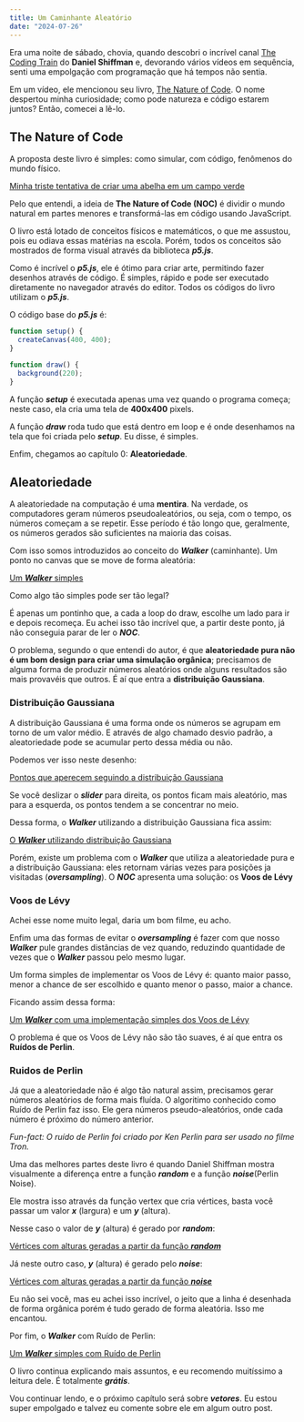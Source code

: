 ```yaml
---
title: Um Caminhante Aleatório
date: "2024-07-26"
---
```


Era uma noite de sábado, chovia, quando descobri o incrível canal [The Coding Train](https://www.youtube.com/@TheCodingTrain) do **Daniel Shiffman** e, devorando vários vídeos em sequência, senti uma empolgação com programação que há tempos não sentia.

Em um vídeo, ele mencionou seu livro, [The Nature of Code](https://natureofcode.com/). O nome despertou minha curiosidade; como pode natureza e código estarem juntos? Então, comecei a lê-lo.

## The Nature of Code

A proposta deste livro é simples: como simular, com código, fenômenos do mundo físico.

[Minha triste tentativa de criar uma abelha em um campo verde](https://editor.p5js.org/jhocore/full/DODgq6suN)

Pelo que entendi, a ideia de **The Nature of Code (NOC)** é dividir o mundo natural em partes menores e transformá-las em código usando JavaScript.

O livro está lotado de conceitos físicos e matemáticos, o que me assustou, pois eu odiava essas matérias na escola. Porém, todos os conceitos são mostrados de forma visual através da biblioteca **_p5.js_**.

Como é incrível o **_p5.js_**, ele é ótimo para criar arte, permitindo fazer desenhos através de código. É simples, rápido e pode ser executado diretamente no navegador através do editor. Todos os códigos do livro utilizam o **_p5.js_**.

O código base do **_p5.js_** é:

```js
function setup() {
  createCanvas(400, 400);
}

function draw() {
  background(220);
}
```

A função **_setup_** é executada apenas uma vez quando o programa começa; neste caso, ela cria uma tela de **400x400** pixels.

A função **_draw_** roda tudo que está dentro em loop e é onde desenhamos na tela que foi criada pelo **_setup_**. Eu disse, é simples.

Enfim, chegamos ao capítulo 0: **Aleatoriedade**.

## Aleatoriedade

A aleatoriedade na computação é uma **mentira**. Na verdade, os computadores geram números pseudoaleatórios, ou seja, com o tempo, os números começam a se repetir. Esse período é tão longo que, geralmente, os números gerados são suficientes na maioria das coisas.

Com isso somos introduzidos ao conceito do **_Walker_** (caminhante). Um ponto no canvas que se move de forma aleatória:

[Um **_Walker_** simples](https://editor.p5js.org/jhocore/full/dBdk-VWmu)

Como algo tão simples pode ser tão legal?

É apenas um pontinho que, a cada a loop do draw, escolhe um lado para ir e depois recomeça. Eu achei isso tão incrível que, a partir deste ponto, já não conseguia parar de ler o **_NOC_**.

O problema, segundo o que entendi do autor, é que **aleatoriedade pura não é um bom design para criar uma simulação orgânica**; precisamos de alguma forma de produzir números aleatórios onde alguns resultados são mais provavéis que outros. É aí que entra a **distribuição Gaussiana**.

### Distribuição Gaussiana

A distribuição Gaussiana é uma forma onde os números se agrupam em torno de um valor médio. E através de algo chamado desvio padrão, a aleatoriedade pode se acumular perto dessa média ou não.

Podemos ver isso neste desenho:

[Pontos que aperecem seguindo a distribuição Gaussiana](https://editor.p5js.org/jhocore/full/z1KDRMB32)

Se você deslizar o **_slider_** para direita, os pontos ficam mais aleatório, mas para a esquerda, os pontos tendem a se concentrar no meio.

Dessa forma, o **_Walker_** utilizando a distribuição Gaussiana fica assim:

[O **_Walker_** utilizando distribuição Gaussiana](https://editor.p5js.org/jhocore/full/5NaMxvyjs)

Porém, existe um problema com o **_Walker_** que utiliza a aleatoriedade pura e a distribuição Gaussiana: eles retornam várias vezes para posições ja visitadas (**_oversampling_**). O **_NOC_** apresenta uma solução: os **Voos de Lévy**

### Voos de Lévy

Achei esse nome muito legal, daria um bom filme, eu acho.

Enfim uma das formas de evitar o **_oversampling_** é fazer com que nosso **_Walker_** pule grandes distâncias de vez quando, reduzindo quantidade de vezes que o **_Walker_** passou pelo mesmo lugar.

Um forma simples de implementar os Voos de Lévy é: quanto maior passo, menor a chance de ser escolhido e quanto menor o passo, maior a chance.

Ficando assim dessa forma:

[Um **_Walker_** com uma implementação simples dos Voos de Lévy](https://editor.p5js.org/jhocore/full/_TVeoYjAw)

O problema é que os Voos de Lévy não são tão suaves, é aí que entra os **Ruídos de Perlin**.

### Ruidos de Perlin

Já que a aleatoriedade não é algo tão natural assim, precisamos gerar números aleatórios de forma mais fluída. O algoritimo conhecido como Ruído de Perlin faz isso. Ele gera números pseudo-aleatórios, onde cada número é próximo do número anterior.

_Fun-fact: O ruído de Perlin foi criado por Ken Perlin para ser usado no filme Tron._

Uma das melhores partes deste livro é quando Daniel Shiffman mostra visualmente a diferença entre a função **_random_** e a função **_noise_**(Perlin Noise).

Ele mostra isso através da função vertex que cria vértices, basta você passar um valor **_x_** (largura) e um **_y_** (altura).

Nesse caso o valor de **_y_** (altura) é gerado por **_random_**:

[Vértices com alturas geradas a partir da função **_random_**](https://editor.p5js.org/jhocore/full/0020FfYPA)

Já neste outro caso, **_y_** (altura) é gerado pelo **_noise_**:

[Vértices com alturas geradas a partir da função **_noise_**](https://editor.p5js.org/jhocore/full/V07H-n-bT)

Eu não sei você, mas eu achei isso incrível, o jeito que a linha é desenhada de forma orgânica porém é tudo gerado de forma aleatória. Isso me encantou.

Por fim, o **_Walker_** com Ruído de Perlin:

[Um **_Walker_** simples com Ruído de Perlin](https://editor.p5js.org/jhocore/full/0lEbvMagJ)

O livro continua explicando mais assuntos, e eu recomendo muitíssimo a leitura dele. É totalmente **_grátis_**.

Vou continuar lendo, e o próximo capítulo será sobre **_vetores_**. Eu estou super empolgado e talvez eu comente sobre ele em algum outro post.
